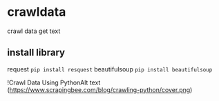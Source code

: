 # crawldata
crawl data get text 

## install library
request `pip install resquest`
beautifulsoup `pip install beautifulsoup`  

!Crawl Data Using PythonAlt text (https://www.scrapingbee.com/blog/crawling-python/cover.png)